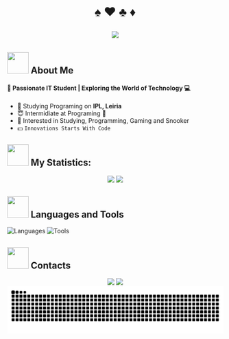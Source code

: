 
# <p align="center"> :spades: :hearts: :clubs: :diamonds: </p>

<div align="center">
    <img src="https://readme-typing-svg.demolab.com?font=JetBrains+Mono&pause=1000&color=a4fff7&center=true&random=false&width=450&lines=Hello+World!!;My+name+is+R%C3%BAben+Gomes">
</div>

## <img src="https://raw.githubusercontent.com/nixin72/nixin72/master/wave.gif" width="50px" height="50px"/> About Me

#### :rose: Passionate IT Student | Exploring the World of Technology :computer: 
- :school: Studying Programing on **IPL, Leiria**
- :innocent: Intermidiate at Programing :penguin:
- :cookie: Interested in Studying, Programming, Gaming and Snooker
- :dollar: `Innovations Starts With Code `

<!-- Add the Statistic-->

## <img src="https://giphy.com/embed/H4cBu6XqKJtGujEXll" width="50px" height="50px" /> My Statistics:
<div align="center">
    <img src="https://github-readme-stats.vercel.app/api?username=RubinhoGomes&theme=vue-dark&show_icons=true&hide_border=true&count_private=true"/>
    <img src="https://github-readme-streak-stats.herokuapp.com/?user=RubinhoGomes&theme=vue-dark&hide_border=true" />
</div>


<!-- Languages and Tools, To add, search the respective icon on 
https://github.com/tandpfun/skill-icons?tab=readme-ov-file#icons-list -->

## <img src="https://media2.giphy.com/media/QssGEmpkyEOhBCb7e1/giphy.gif?cid=ecf05e47a0n3gi1bfqntqmob8g9aid1oyj2wr3ds3mg700bl&rid=giphy.gif" width="50px" height="50px" /> Languages and Tools

<img src="https://skillicons.dev/icons?i=bash,c,cpp,cs,py,java,html,css,js,php,jquery,mysql,sqlite,md" alt="Languages"/>

<img src="https://skillicons.dev/icons?i=vscode,atom,vim,neovim,linux,git,dotnet,docker,cmake,bootstrap,laravel,arduino,raspberrypi" alt="Tools" />


<!-- Contacts, same as before, search the icon add the respective information and make sure everything is running well -->

## <img src="https://giphy.com/embed/VIWVhLsuxwBPtLYX8k" width="50px" height="50px" /> Contacts
<div align="center">
<!-- LinkedIn -->
<a href="https://www.linkedin.com/in/r%C3%BAben-gomes-b25a9a295/"><img src="https://skillicons.dev/icons?i=linkedin"/></a>
<!-- Discord -->
<a href=""> <img src="https://skillicons.dev/icons?i=discord" /></a>
<!-- Instagram -->
<!-- X / Twitter -->
<!-- My Portefolio -->
</div>

<!-- Snake Game -->

<img src="https://raw.githubusercontent.com/RubinhoGomes/RubinhoGomes/output/snake.svg" alt="Snake Game"/>


